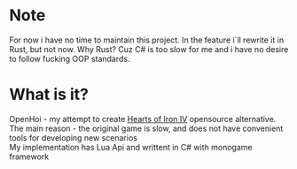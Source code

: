 # Note
For now i have no time to maintain this project. In the feature i`ll rewrite it in Rust, but not now.
Why Rust? Cuz C# is too slow for me and i have no desire to follow fucking OOP standards.

# What is it?
OpenHoi - my attempt to create [Hearts of Iron IV](https://store.steampowered.com/app/394360/Hearts_of_Iron_IV/) opensource alternative.<br>
The main reason - the original game is slow, and does not have convenient tools for developing new scenarios<br>
My implementation has Lua Api and writtent in C# with monogame framework<br>
